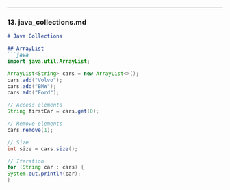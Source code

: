 ---

### **13. java_collections.md**
```markdown
# Java Collections

## ArrayList
```java
import java.util.ArrayList;

ArrayList<String> cars = new ArrayList<>();
cars.add("Volvo");
cars.add("BMW");
cars.add("Ford");

// Access elements
String firstCar = cars.get(0);

// Remove elements
cars.remove(1);

// Size
int size = cars.size();

// Iteration
for (String car : cars) {
System.out.println(car);
}